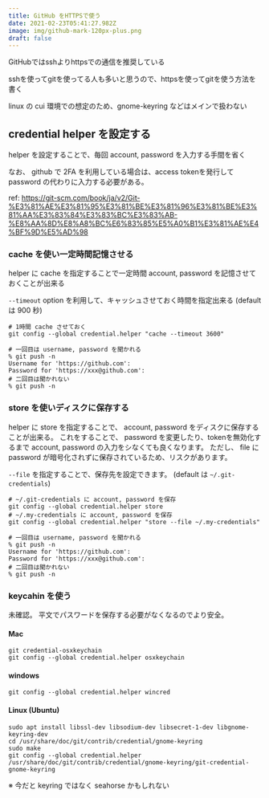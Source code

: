 ```yaml
---
title: GitHub をHTTPSで使う
date: 2021-02-23T05:41:27.982Z
image: img/github-mark-120px-plus.png
draft: false
---
```

GitHubではsshよりhttpsでの通信を推奨している

sshを使ってgitを使ってる人も多いと思うので、httpsを使ってgitを使う方法を書く

linux の cui 環境での想定のため、gnome-keyring などはメインで扱わない

## credential helper を設定する

helper を設定することで、毎回 account, password を入力する手間を省く

なお、 github で 2FA を利用している場合は、access tokenを発行して password の代わりに入力する必要がある。

ref: https://git-scm.com/book/ja/v2/Git-%E3%81%AE%E3%81%95%E3%81%BE%E3%81%96%E3%81%BE%E3%81%AA%E3%83%84%E3%83%BC%E3%83%AB-%E8%AA%8D%E8%A8%BC%E6%83%85%E5%A0%B1%E3%81%AE%E4%BF%9D%E5%AD%98

### cache を使い一定時間記憶させる

helper に cache を指定することで一定時間 account, password を記憶させておくことが出来る

`--timeout` option を利用して、キャッシュさせておく時間を指定出来る (default は 900 秒)

```
# 1時間 cache させておく
git config --global credential.helper "cache --timeout 3600"
```

```
# 一回目は username, password を聞かれる
% git push -n
Username for 'https://github.com': 
Password for 'https://xxx@github.com':
# 二回目は聞かれない
% git push -n
```

### store を使いディスクに保存する

helper に store を指定することで、 account, password をディスクに保存することが出来る。
これをすることで、 password を変更したり、tokenを無効化するまで account, password の入力をシなくても良くなります。
ただし、 file に password が暗号化されずに保存されているため、リスクがあります。

`--file` を指定することで、保存先を設定できます。 (default は `~/.git-credentials`)

```
# ~/.git-credentials に account, password を保存
git config --global credential.helper store
# ~/.my-credentials に account, password を保存
git config --global credential.helper "store --file ~/.my-credentials"
```

```
# 一回目は username, password を聞かれる
% git push -n
Username for 'https://github.com': 
Password for 'https://xxx@github.com':
# 二回目は聞かれない
% git push -n
```


### keycahin を使う

未確認。 平文でパスワードを保存する必要がなくなるのでより安全。

#### Mac

```
git credential-osxkeychain
git config --global credential.helper osxkeychain
```

#### windows

```
git config --global credential.helper wincred
```

#### Linux (Ubuntu)


```
sudo apt install libssl-dev libsodium-dev libsecret-1-dev libgnome-keyring-dev
cd /usr/share/doc/git/contrib/credential/gnome-keyring
sudo make
git config --global credential.helper /usr/share/doc/git/contrib/credential/gnome-keyring/git-credential-gnome-keyring
```

 ※ 今だと keyring ではなく seahorse かもしれない